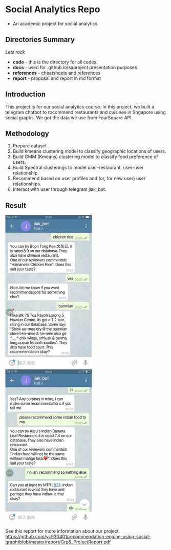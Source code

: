 # Social Analytics Repo

* An academic project for social analytics.

## Directories Summary

*Lets rock*

* **code** - this is the directory for all codes.
* **docs** - used for <username>.github.io/saproject presentation purposes
* **references** - cheatsheets and references
* **report** - proposal and report in md format

## Introduction

This project is for our social analytics course. In this project, we built a telegram chatbot to rocommend restaurants and cuisines in Sngapore using social graphs. We got the data we use from FourSquare API.

## Methodology

1. Prepare dataset
2. Build kmeans clustering model to classify geographic locations of users.
3. Build GMM (Kmeans) clustering model to classify food preference of users.
4. Build Spectral clusterings to model user-restaurant, user-user relationship.
5. Recommend based on user profiles and (or, for new user) user relationships.
6. Interact with user through telegram jiak_bot.

## Result

![Chatbot Example](/chatbot1.jpg)
![Chatbot Example](/chatbot2.jpg)

See this report for more information about our project. </br>
https://github.com/yc930401/recommendation-engine-using-social-graph/blob/master/report/Grp5_ProjectReport.pdf

